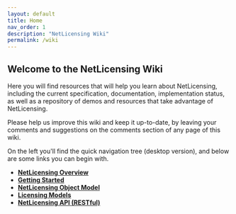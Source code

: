 ```yaml
---
layout: default
title: Home
nav_order: 1
description: "NetLicensing Wiki"
permalink: /wiki
---
```


**Welcome to the NetLicensing Wiki**
------------------------------------

Here you will find resources that will help you learn about
NetLicensing, including the current specification, documentation,
implementation status, as well as a repository of demos and resources
that take advantage of NetLicensing.

Please help us improve this wiki and keep it up-to-date, by leaving your
comments and suggestions on the comments section of any page of this
wiki.

On the left you'll find the quick navigation tree (desktop version), and
below are some links you can begin with.

-   **[NetLicensing Overview](overview)**
-   **[Getting Started](getting-started)**
-   **[NetLicensing Object Model](object-model)**
-   **[Licensing Models](licensing-models)**
-   **[NetLicensing API (RESTful)](restful-api)**
